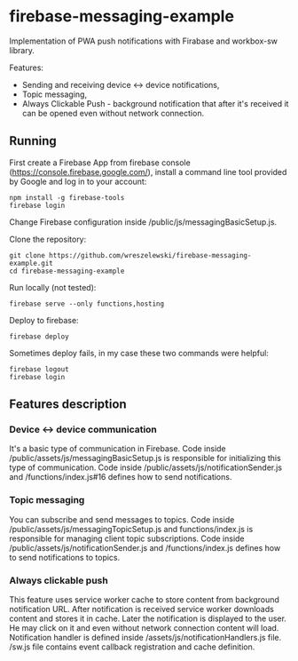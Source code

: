 # firebase-messaging-example
Implementation of PWA push notifications with Firabase and workbox-sw library.

Features:
* Sending and receiving device <-> device notifications,
* Topic messaging,
* Always Clickable Push - background notification that after it's received it can be opened even without network connection.

## Running

First create a Firebase App from firebase console (https://console.firebase.google.com/), install a command line tool provided by Google and log in to your account:
```
npm install -g firebase-tools
firebase login
```
Change Firebase configuration inside /public/js/messagingBasicSetup.js.

Clone the repository:
```
git clone https://github.com/wreszelewski/firebase-messaging-example.git
cd firebase-messaging-example
```

Run locally (not tested):
```
firebase serve --only functions,hosting
```

Deploy to firebase:
```
firebase deploy
```
Sometimes deploy fails, in my case these two commands were helpful:
```
firebase logout
firebase login
```

## Features description
### Device <-> device communication
It's a basic type of communication in Firebase. Code inside /public/assets/js/messagingBasicSetup.js is responsible for initializing this type of communication.
Code inside /public/assets/js/notificationSender.js and /functions/index.js#16 defines how to send notifications.

### Topic messaging
You can subscribe and send messages to topics. Code inside /public/assets/js/messagingTopicSetup.js and functions/index.js is responsible for managing client topic subscriptions.
Code inside /public/assets/js/notificationSender.js and /functions/index.js defines how to send notifications to topics.

### Always clickable push
This feature uses service worker cache to store content from background notification URL. After notification is received service worker downloads content and stores it in cache.
Later the notification is displayed to the user. He may click on it and even without network connection content will load. 
Notification handler is defined inside /assets/js/notificationHandlers.js file. /sw.js file contains event callback registration and cache definition.
